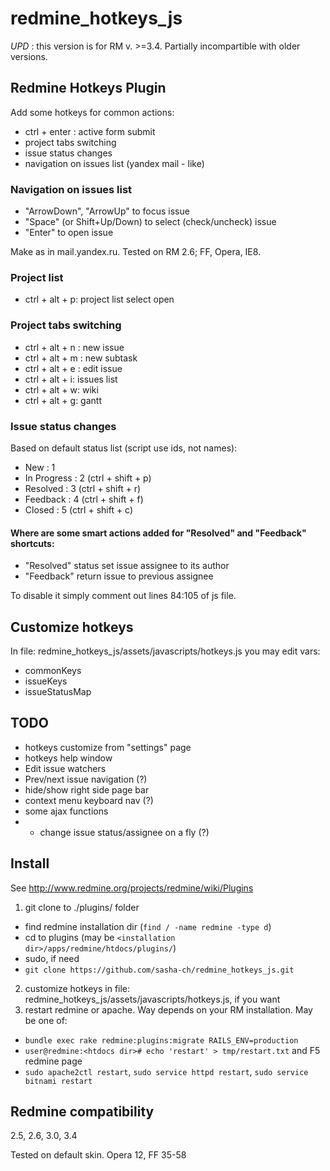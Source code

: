 # redmine_hotkeys_js

*UPD* : this version is for RM v. >=3.4.
Partially incompartible with older versions.

## Redmine Hotkeys Plugin

Add some hotkeys for common actions: 

* ctrl + enter : active form submit
* project tabs switching
* issue status changes
* navigation on issues list (yandex mail - like)

### Navigation on issues list

* "ArrowDown", "ArrowUp" to focus  issue
* "Space" (or Shift+Up/Down) to select (check/uncheck) issue
* "Enter" to open issue

Make as in mail.yandex.ru. Tested on RM 2.6; FF, Opera, IE8.

### Project list

* ctrl + alt + p: project list select open

### Project tabs switching

* ctrl + alt + n : new issue
* ctrl + alt + m : new subtask
* ctrl + alt + e : edit issue
* ctrl + alt + i: issues list
* ctrl + alt + w: wiki
* ctrl + alt + g: gantt

### Issue status changes

Based on default status list (script use ids, not names):

* New : 1
* In Progress : 2 (ctrl + shift + p)
* Resolved : 3 (ctrl + shift + r)
* Feedback : 4 (ctrl + shift + f)
* Closed : 5 (ctrl + shift + c)

#### Where are some smart actions added for "Resolved" and "Feedback" shortcuts:

* "Resolved" status set issue assignee to its author
* "Feedback" return issue to previous assignee

To disable it simply comment out lines 84:105 of js file.

## Customize hotkeys

In file: redmine_hotkeys_js/assets/javascripts/hotkeys.js
you may edit vars: 

* commonKeys
* issueKeys
* issueStatusMap

## TODO

* hotkeys customize from "settings" page
* hotkeys help window
* Edit issue watchers
* Prev/next issue navigation (?)
* hide/show right side page bar
* context menu keyboard nav (?)
* some ajax functions
* * change issue status/assignee on a fly (?)

## Install 

See http://www.redmine.org/projects/redmine/wiki/Plugins

1. git clone to ./plugins/ folder
 - find redmine installation dir (`find / -name redmine -type d`)
 - cd to plugins (may be `<installation dir>/apps/redmine/htdocs/plugins/`)
 - sudo, if need
 - `git clone https://github.com/sasha-ch/redmine_hotkeys_js.git`
2. customize hotkeys in file: redmine_hotkeys_js/assets/javascripts/hotkeys.js, if you want
3. restart redmine or apache. Way depends on your RM installation. May be one of:
 - `bundle exec rake redmine:plugins:migrate RAILS_ENV=production`
 - `user@redmine:<htdocs dir># echo 'restart' > tmp/restart.txt` and F5 redmine page
 - `sudo apache2ctl restart`, `sudo service httpd restart`, `sudo service bitnami restart`

## Redmine compatibility

2.5, 2.6, 3.0, 3.4

Теsted on default skin. Opera 12, FF 35-58
